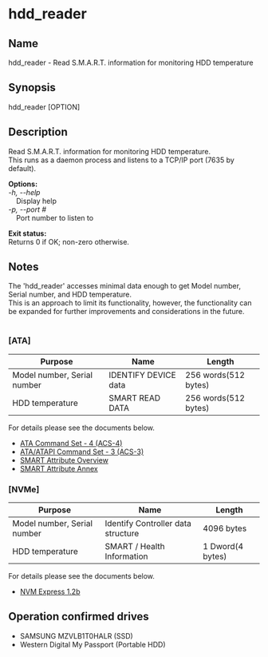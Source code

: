 # hdd_reader

## Name

hdd_reader - Read S.M.A.R.T. information for monitoring HDD temperature

## Synopsis

hdd_reader [OPTION]

## Description

Read S.M.A.R.T. information for monitoring HDD temperature.<br>
This runs as a daemon process and listens to a TCP/IP port (7635 by default).

**Options:**<br>
_-h, --help_<br>
&nbsp;&nbsp;&nbsp;&nbsp;Display help<br>
_-p, --port #_<br>
&nbsp;&nbsp;&nbsp;&nbsp;Port number to listen to

**Exit status:**<br>
Returns 0 if OK; non-zero otherwise.

## Notes

The 'hdd_reader' accesses minimal data enough to get Model number, Serial number, and HDD temperature.<br>
This is an approach to limit its functionality, however, the functionality can be expanded for further improvements and considerations in the future.<br><br>

### [ATA]

| Purpose                     | Name                 | Length               |
| --------------------------- | -------------------- | -------------------- |
| Model number, Serial number | IDENTIFY DEVICE data | 256 words(512 bytes) |
| HDD temperature             | SMART READ DATA      | 256 words(512 bytes) |

For details please see the documents below.<br>

- [ATA Command Set - 4 (ACS-4)](http://www.t13.org/Documents/UploadedDocuments/docs2016/di529r14-ATAATAPI_Command_Set_-_4.pdf)
- [ATA/ATAPI Command Set - 3 (ACS-3)](http://www.t13.org/Documents/UploadedDocuments/docs2013/d2161r5-ATAATAPI_Command_Set_-_3.pdf)
- [SMART Attribute Overview](http://www.t13.org/Documents/UploadedDocuments/docs2005/e05171r0-ACS-SMARTAttributes_Overview.pdf)
- [SMART Attribute Annex](http://www.t13.org/documents/uploadeddocuments/docs2005/e05148r0-acs-smartattributesannex.pdf)

### [NVMe]

| Purpose                     | Name                               | Length           |
| --------------------------- | ---------------------------------- | ---------------- |
| Model number, Serial number | Identify Controller data structure | 4096 bytes       |
| HDD temperature             | SMART / Health Information         | 1 Dword(4 bytes) |

For details please see the documents below.<br>

- [NVM Express 1.2b](https://www.nvmexpress.org/wp-content/uploads/NVM_Express_1_2b_Gold_20160603.pdf)

## Operation confirmed drives

- SAMSUNG MZVLB1T0HALR (SSD)
- Western Digital My Passport (Portable HDD)
